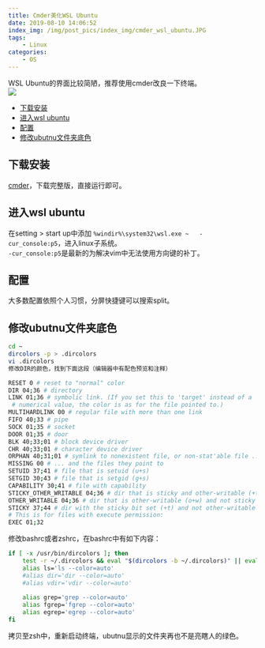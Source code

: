 ```yaml
---
title: Cmder美化WSL Ubuntu
date: 2019-08-10 14:06:52
index_img: /img/post_pics/index_img/cmder_wsl_ubuntu.JPG
tags:
    - Linux
categories: 
    - OS
---
```

WSL Ubuntu的界面比较简陋，推荐使用cmder改良一下终端。  
![](/img/post_pics/index_img/cmder_wsl_ubuntu.JPG)

<!-- more -->  

- [下载安装](#下载安装)
- [进入wsl ubuntu](#进入wsl-ubuntu)
- [配置](#配置)
- [修改ubutnu文件夹底色](#修改ubutnu文件夹底色)
  
## 下载安装
[cmder](https://cmder.net/)，下载完整版，直接运行即可。  
## 进入wsl ubuntu
在setting > start up中添加 `%windir%\system32\wsl.exe ~   -cur_console:p5`，进入linux子系统。  
`-cur_console:p5`是最新的为解决vim中无法使用方向键的补丁。  
## 配置
大多数配置依照个人习惯，分屏快捷键可以搜索split。  
## 修改ubutnu文件夹底色
``` bash
cd ~
dircolors -p > .dircolors
vi .dircolors
修改DIR的颜色，找到下面这段（编辑器中有配色预览和注释）

RESET 0 # reset to "normal" color                                        
DIR 04;36 # directory                                                    
LINK 01;36 # symbolic link. (If you set this to 'target' instead of a    
 # numerical value, the color is as for the file pointed to.)            
MULTIHARDLINK 00 # regular file with more than one link                  
FIFO 40;33 # pipe                                                        
SOCK 01;35 # socket                                                      
DOOR 01;35 # door                                                        
BLK 40;33;01 # block device driver                                       
CHR 40;33;01 # character device driver                                   
ORPHAN 40;31;01 # symlink to nonexistent file, or non-stat'able file ... 
MISSING 00 # ... and the files they point to                             
SETUID 37;41 # file that is setuid (u+s)                                 
SETGID 30;43 # file that is setgid (g+s)
CAPABILITY 30;41 # file with capability
STICKY_OTHER_WRITABLE 04;36 # dir that is sticky and other-writable (+t,o+w)
OTHER_WRITABLE 04;36 # dir that is other-writable (o+w) and not sticky
STICKY 37;44 # dir with the sticky bit set (+t) and not other-writable
# This is for files with execute permission:
EXEC 01;32
```
修改bashrc或者zshrc，在bashrc中有如下内容：
``` bash
if [ -x /usr/bin/dircolors ]; then                                                        
    test -r ~/.dircolors && eval "$(dircolors -b ~/.dircolors)" || eval "$(dircolors -b)" 
    alias ls='ls --color=auto'                                                            
    #alias dir='dir --color=auto'                                                         
    #alias vdir='vdir --color=auto'                                                       
                                                                                          
    alias grep='grep --color=auto'                                                        
    alias fgrep='fgrep --color=auto'                                                      
    alias egrep='egrep --color=auto'                                                      
fi                                                                                        
```
拷贝至zsh中，重新启动终端，ubutnu显示的文件夹再也不是亮瞎人的绿色。